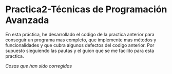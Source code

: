 # Practica2-Técnicas de Programación Avanzada

En esta práctica, he desarrollado el codigo de la practica anterior para conseguir un programa mas completo, que implemente mas métodos y funcionalidades y que cubra algunos defectos del codigo anterior. Por supuesto sieguiendo las pautas y el guion que se me facilito para esta practica.

*Cosas que han sido corregidas*
